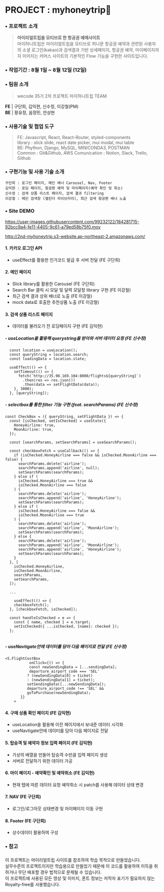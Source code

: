 # PROJECT : myhoneytrip🐝

### • 프로젝트 소개
>**마이리얼트립을 모티브로 한 항공권 예매사이트**  
마이허니트립은 마이리얼트립을 모티브로 허니문 항공권 예약과 관련된 사용자의 소셜 로그인(kakao)과 검색결과 기반 상세페이지, 항공권 예약, 마이페이지까지 이어지는 커머스 사이트의 기본적인 Flow 기능을 구현한 사이트입니다.

### • 작업기간 : 8월 1일 ~ 8월 12일 (12일)

### • 팀원 소개
> wecode 35기 2차 프로젝트 마이허니트립 TEAM

  **FE** | 구단희, 김익현, 신수정, 이강철(PM)  
  **BE** | 황유정, 음정민, 안상현
  
### • 사용기술 및 협업 도구  
> FE: Javascript, React, React-Router, styled-components  
>     library : slick slide, react date picker, mui modal, mui table  
> BE: Phython, Django, MySQL, MINICONDA3, POSTMAN  
> Common : Git&Github, AWS 
> Comunication : Notion, Slack, Trello, Github 

### • 구현기능 및 사용 기술 소개 

```
구단희 : 로그인 페이지, 메인 배너 Carousel, Nav, Footer
김익현 : 로딩 페이지, 항공편 예약 및 마이페이지(예약 확인 및 취소)
신수정 : 검색 상품 리스트 페이지, 검색 결과 filtering
이강철 : 메인 검색창 (캘린더 라이브러리), 최근 검색 항공편 배너 노출
```

### • Site DEMO

https://user-images.githubusercontent.com/99232122/184281715-92bcc9a4-fe11-4405-9c61-a79ed58b75f0.mov  

<http://2nd-myhoneytrip.s3-website.ap-northeast-2.amazonaws.com/>

#### 1. 카카오 로그인 API
- useEffect를 활용한 인가코드 발급 후 서버 전달 (FE 구단희)
#### 2. 메인 페이지
- Slick library를 활용한 Carousel (FE 구단희)
- Search Bar 클릭 시 모달 및 달력 모달창 library 구현 (FE 이강철)
- 최근 검색 결과 상위 배너로 노출 (FE 이강철)
- mock data로 호출한 추천상품 노출 (FE 이강철)

####  3. 검색 상품 리스트 페이지
- 데이터를 불러오기 전 로딩페이지 구현 (FE 김익현)
##### - useLocation을 활용해 querystring을 받아와 서버 데이터 요청 (FE 신수정)
```
  const location = useLocation();
  const queryString = location.search;
  const loadingData = location.state;

  useEffect(() => {
    setTimeout(() => {
      fetch(`http://35.90.169.104:8000/flights${queryString}`)
        .then(res => res.json())
        .then(data => setFlightData(data));
    }, 3000);
  }, [queryString]);
```

##### - selectbox를 통한 filter 기능 구현 (feat. searchParams) (FE 신수정)
```
const CheckBox = ({ queryString, setFlightData }) => {
  const [isChecked, setIsChecked] = useState({
    HoneyAirline: true,
    MoonAirline: true,
  });

  const [searchParams, setSearchParams] = useSearchParams();

  const checkboxFetch = useCallback(() => {
    if (isChecked.HoneyAirline === false && isChecked.MoonAirline === false) {
      searchParams.delete('airline');
      searchParams.append('airline', null);
      setSearchParams(searchParams);
    } else if (
      isChecked.HoneyAirline === true &&
      isChecked.MoonAirline === false
    ) {
      searchParams.delete('airline');
      searchParams.append('airline', 'HoneyAirline');
      setSearchParams(searchParams);
    } else if (
      isChecked.HoneyAirline === false &&
      isChecked.MoonAirline === true
    ) {
      searchParams.delete('airline');
      searchParams.append('airline', 'MoonAirline');
      setSearchParams(searchParams);
    } else {
      searchParams.delete('airline');
      searchParams.append('airline', 'MoonAirline');
      searchParams.append('airline', 'HoneyAirline');
      setSearchParams(searchParams);
    }
  }, [
    isChecked.HoneyAirline,
    isChecked.MoonAirline,
    searchParams,
    setSearchParams,
  ]);
  
  ...
  
    useEffect(() => {
    checkboxFetch();
  }, [checkboxFetch, isChecked]);

  const handleIsChecked = e => {
    const { name, checked } = e.target;
    setIsChecked({ ...isChecked, [name]: checked });
  };
  
```
##### - useNavtigate안에 데이터를 담아 다음 페이지로 전달 (FE 신수정)
```
<S.FlightCostBox
           onClick={() => {
           const newSendingData = [...sendingData];
           departure_airport_code === 'SEL'
          ? (newSendingData[0] = ticket)
          : (newSendingData[1] = ticket);
          setSendingData([...newSendingData]);
          departure_airport_code !== 'SEL' &&
          goToPurchase(newSendingData);
       }}
    >
```   
#### 4. 구매 상품 확인 페이지 (FE 김익현)
- useLocation을 활용해 이전 페이지에서 보내준 데이터 시각화 
- useNavtigate안에 데이터를 담아 다음 페이지로 전달

#### 5. 탑승객 및 예약자 정보 입력 페이지 (FE 김익현)
- 가상의 배열을 만들어 탑승객 수만큼 입력 페이지 생성
- 서버로 전달하기 위한 데이터 가공

#### 6. 마이 페이지 - 예약확인 및 예약취소 (FE 김익현)
- 현재 탭에 따른 데이터 요청 예약취소 시 patch를 사용해 데이터 상태 변경  

#### 7. NAV (FE 구단희)
- 로그인/로그아웃 상태변경 및 마이페이지 이동 구현
 
#### 8. Footer (FE 구단희)
- 상수데이터 활용하여 구성

### • 참고
#####
이 프로젝트는 마이리얼트립 사이트를 참조하여 학습 목적으로 만들었습니다.  
실무수준의 프로젝트이지만 학습용으로 만들었기 때문에 이 코드를 활용하여 이득을 취하거나 무단 배포할 경우 법적으로 문제될 수 있습니다.  
이 프로젝트에 사용된 모든 영상 및 이미지, 폰트 정보는 저작자 표기가 필요하지 않는 Royalty-free를 사용했습니다.  
